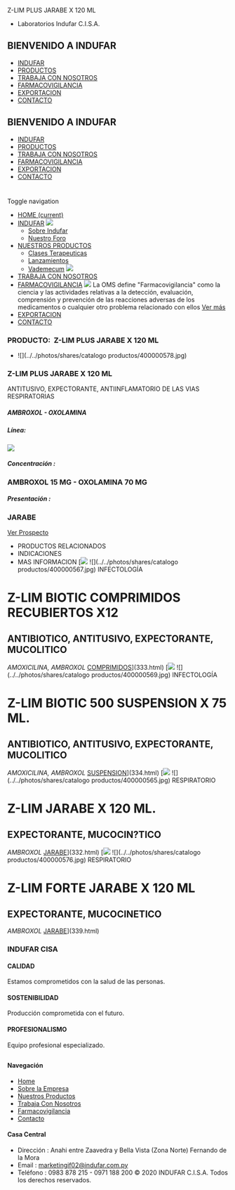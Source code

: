 Z-LIM PLUS JARABE X 120 ML
- Laboratorios Indufar C.I.S.A.
## BIENVENIDO A INDUFAR
* [INDUFAR](341.html#)
* [PRODUCTOS](341.html#)
* [TRABAJA CON NOSOTROS](341.html#)
* [FARMACOVIGILANCIA](341.html#)
* [EXPORTACION](341.html#)
* [CONTACTO](341.html#)
## BIENVENIDO A INDUFAR
* [INDUFAR](../../index.html)
* [PRODUCTOS](../../productos.html)
* [TRABAJA CON NOSOTROS](../../trabaja_con_nosotros.html)
* [FARMACOVIGILANCIA](../../farmacovigilancia.html)
* [EXPORTACION](../../exportacion.html)
* [CONTACTO](../../contacto.html)
# 
Toggle navigation
* [HOME (current)](../../index.html)
* [INDUFAR](341.html#) 
  [![ ](../../photos/shares/Sistema/Menu/indufar_menul.jpg)](../../institucional.html)
  - [Sobre Indufar](../../institucional.html)
  - [Nuestro Foro](../../blog.html)
* [NUESTROS PRODUCTOS](341.html#) 
  - [Clases Terapeuticas](../clases_terapeuticas.html)
  - [Lanzamientos](../lanzamientos.html)
  - [Vademecum](../../productos.html)
  [![ ](../../photos/shares/Sistema/Menu/productos.png)](../../productos.html)
* [TRABAJA CON NOSOTROS](../../trabaja_con_nosotros.html)
* [FARMACOVIGILANCIA](341.html#) 
  [![ ](../../photos/shares/Sistema/Menu/TUBOS.png)](../../farmacovigilancia.html)
  La OMS define "Farmacovigilancia" como la ciencia y las actividades relativas a la detección, evaluación, comprensión y prevención de las reacciones adversas de los medicamentos o cualquier otro problema relacionado con ellos
  [Ver más](../../farmacovigilancia.html)
* [EXPORTACION](../../exportacion.html)
* [CONTACTO](../../contacto.html)
### PRODUCTO:  Z-LIM PLUS JARABE X 120 ML
* ![](../../photos/shares/catalogo productos/400000578.jpg)
### **Z-LIM PLUS JARABE X 120 ML**
ANTITUSIVO, EXPECTORANTE, ANTIINFLAMATORIO DE LAS VIAS RESPIRATORIAS
##### **AMBROXOL - OXOLAMINA**
##### **Línea:**
[![](../../photos/shares/Laboratorios/lab_medical.png)](../linea/2.html)
##### **Concentración :**
### AMBROXOL 15 MG - OXOLAMINA 70 MG
##### **Presentación :**
### JARABE
[Ver Prospecto](https://www.indufar.com.py/files/shares/prospectos/400000578.pdf)
* PRODUCTOS RELACIONADOS
* INDICACIONES
* MAS INFORMACION
[![](../../photos/shares/Laboratorios/lab_medical.png)
![](../../photos/shares/catalogo productos/400000567.jpg)
INFECTOLOGÍA
# Z-LIM BIOTIC COMPRIMIDOS RECUBIERTOS X12
## ANTIBIOTICO, ANTITUSIVO, EXPECTORANTE, MUCOLITICO
*AMOXICILINA, AMBROXOL*
[COMPRIMIDOS](341.html#)](333.html)
[![](../../photos/shares/Laboratorios/lab_medical.png)
![](../../photos/shares/catalogo productos/400000569.jpg)
INFECTOLOGÍA
# Z-LIM BIOTIC 500 SUSPENSION X 75 ML.
## ANTIBIOTICO, ANTITUSIVO, EXPECTORANTE, MUCOLITICO
*AMOXICILINA, AMBROXOL*
[SUSPENSION](341.html#)](334.html)
[![](../../photos/shares/Laboratorios/lab_medical.png)
![](../../photos/shares/catalogo productos/400000565.jpg)
RESPIRATORIO
# Z-LIM JARABE X 120 ML.
## EXPECTORANTE, MUCOCIN?TICO
*AMBROXOL*
[JARABE](341.html#)](332.html)
[![](../../photos/shares/Laboratorios/lab_medical.png)
![](../../photos/shares/catalogo productos/400000576.jpg)
RESPIRATORIO
# Z-LIM FORTE JARABE X 120 ML
## EXPECTORANTE, MUCOCINETICO
*AMBROXOL*
[JARABE](341.html#)](339.html)
### INDUFAR CISA
#### CALIDAD
Estamos comprometidos con la salud de las personas.
#### SOSTENIBILIDAD
Producción comprometida con el futuro.
#### PROFESIONALISMO
Equipo profesional especializado.
## 
#### Navegación
* [Home](../../index.html)
* [Sobre la Empresa](../../institucional.html)
* [Nuestros Productos](../../productos.html)
* [Trabaja Con Nosotros](../../trabaja_con_nosotros.html)
* [Farmacovigilancia](../../farmacovigilancia.html)
* [Contacto](../../contacto.html)
#### Casa Central
* Dirección : Anahi entre Zaavedra y Bella Vista (Zona Norte) Fernando de la Mora
* Email : [marketingif02@indufar.com.py](mailto:marketingif02@indufar.com.py)
* Teléfono : 0983 878 215 - 0971 188 200
© 2020 INDUFAR C.I.S.A. Todos los derechos reservados.